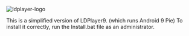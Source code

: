 ![ldplayer-logo](https://github.com/Twig6943/Non-Bloated-LDPlayer-9/assets/119701717/d2c81e6e-c91f-4a02-af80-ac8ff070eaf0)

This is a simplified version of LDPlayer9. (which runs Android 9 Pie) To install it correctly, run the Install.bat file as an administrator.
